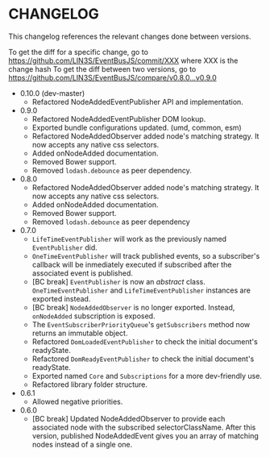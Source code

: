 # CHANGELOG

This changelog references the relevant changes done between versions.

To get the diff for a specific change, go to https://github.com/LIN3S/EventBusJS/commit/XXX where XXX is the change hash 
To get the diff between two versions, go to https://github.com/LIN3S/EventBusJS/compare/v0.8.0...v0.9.0

* 0.10.0 (dev-master)
    * Refactored NodeAddedEventPublisher API and implementation.
* 0.9.0
    * Refactored NodeAddedEventPublisher DOM lookup.
    * Exported bundle configurations updated. (umd, common, esm)
    * Refactored NodeAddedObserver added node's matching strategy. It now accepts any native css selectors.
    * Added onNodeAdded documentation.
    * Removed Bower support.
    * Removed `lodash.debounce` as peer dependency.
* 0.8.0
    * Refactored NodeAddedObserver added node's matching strategy. It now accepts any native css selectors.
    * Added onNodeAdded documentation.
    * Removed Bower support.
    * Removed `lodash.debounce` as peer dependency
* 0.7.0
    * `LifeTimeEventPublisher` will work as the previously named `EventPublisher` did.
    * `OneTimeEventPublisher` will track published events, so a subscriber's callback will be inmediately executed if subscribed after the associated event is published.
    * [BC break] `EventPublisher` is now an *abstract* class. `OneTimeEventPublisher` and `LifeTimeEventPublisher` instances are exported instead.
    * [BC break] `NodeAddedObserver` is no longer exported. Instead, `onNodeAdded` subscription is exposed.  
    * The `EventSubscriberPriorityQueue`'s `getSubscribers` method now returns an immutable object.
    * Refactored `DomLoadedEventPublisher` to check the initial document's readyState.
    * Refactored `DomReadyEventPublisher` to check the initial document's readyState.
    * Exported named `Core` and `Subscriptions` for a more dev-friendly use.
    * Refactored library folder structure.
* 0.6.1
    * Allowed negative priorities.
* 0.6.0
    * [BC break] Updated NodeAddedObserver to provide each associated node with the subscribed selectorClassName. 
    After this version, published NodeAddedEvent gives you an array of matching nodes instead of a single one. 
